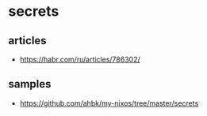 # secrets

## articles

* https://habr.com/ru/articles/786302/

## samples

* https://github.com/ahbk/my-nixos/tree/master/secrets
